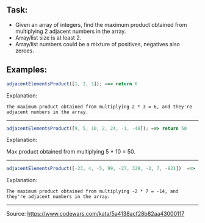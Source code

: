 ## Task:

- Given an array of integers, find the maximum product obtained from multiplying 2 adjacent numbers in the array.
- Array/list size is at least 2.
- Array/list numbers could be a mixture of positives, negatives also zeroes.

## Examples:

```javascript
adjacentElementsProduct([1, 2, 3]); ==> return 6
```

Explanation:

    The maximum product obtained from multiplying 2 * 3 = 6, and they're adjacent numbers in the array.

---

```javascript
adjacentElementsProduct([9, 5, 10, 2, 24, -1, -48]); ==> return 50
```

Explanation:

Max product obtained from multiplying 5 * 10 = 50.

---

```javascript
adjacentElementsProduct([-23, 4, -5, 99, -27, 329, -2, 7, -921])  ==>  return -14
```

Explanation:

    The maximum product obtained from multiplying -2 * 7 = -14, and they're adjacent numbers in the array.

---

Source:
https://www.codewars.com/kata/5a4138acf28b82aa43000117